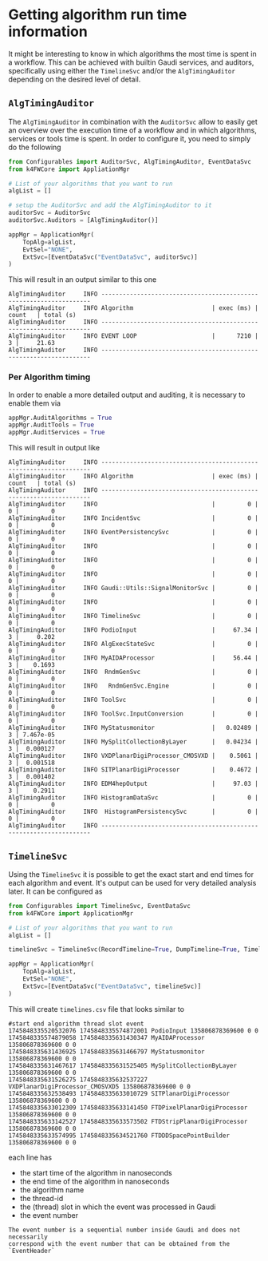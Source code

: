 <!--
Copyright (c) 2014-2024 Key4hep-Project.

This file is part of Key4hep.
See https://key4hep.github.io/key4hep-doc/ for further info.

Licensed under the Apache License, Version 2.0 (the "License");
you may not use this file except in compliance with the License.
You may obtain a copy of the License at

    http://www.apache.org/licenses/LICENSE-2.0

Unless required by applicable law or agreed to in writing, software
distributed under the License is distributed on an "AS IS" BASIS,
WITHOUT WARRANTIES OR CONDITIONS OF ANY KIND, either express or implied.
See the License for the specific language governing permissions and
limitations under the License.
-->

# Getting algorithm run time information

It might be interesting to know in which algorithms the most time is spent in a
workflow. This can be achieved with builtin Gaudi services, and auditors,
specifically using either the `TimelineSvc` and/or the `AlgTimingAuditor`
depending on the desired level of detail.

## `AlgTimingAuditor`

The `AlgTimingAuditor` in combination with the `AuditorSvc` allow to easily get
an overview over the execution time of a workflow and in which algorithms,
services or tools time is spent. In order to configure it, you need to simply do
the following

```python
from Configurables import AuditorSvc, AlgTimingAuditor, EventDataSvc
from k4FWCore import AppliationMgr

# List of your algorithms that you want to run
algList = []

# setup the AuditorSvc and add the AlgTimingAuditor to it
auditorSvc = AuditorSvc
auditorSvc.Auditors = [AlgTimingAuditor()]

appMgr = ApplicationMgr(
    TopAlg=algList,
    EvtSel="NONE",
    ExtSvc=[EventDataSvc("EventDataSvc", auditorSvc)]
)
```

This will result in an output similar to this one
```console
AlgTimingAuditor     INFO -------------------------------------------------------------------
AlgTimingAuditor     INFO Algorithm                      | exec (ms) |   count   | total (s)
AlgTimingAuditor     INFO -------------------------------------------------------------------
AlgTimingAuditor     INFO EVENT LOOP                     |      7210 |         3 |     21.63
AlgTimingAuditor     INFO -------------------------------------------------------------------
```

### Per Algorithm timing
In order to enable a more detailed output and auditing, it is necessary to
enable them via

```python
appMgr.AuditAlgorithms = True
appMgr.AuditTools = True
appMgr.AuditServices = True
```

This will result in output like
```console
AlgTimingAuditor     INFO -------------------------------------------------------------------
AlgTimingAuditor     INFO Algorithm                      | exec (ms) |   count   | total (s)
AlgTimingAuditor     INFO -------------------------------------------------------------------
AlgTimingAuditor     INFO                                |         0 |         0 |         0
AlgTimingAuditor     INFO IncidentSvc                    |         0 |         0 |         0
AlgTimingAuditor     INFO EventPersistencySvc            |         0 |         0 |         0
AlgTimingAuditor     INFO                                |         0 |         0 |         0
AlgTimingAuditor     INFO                                |         0 |         0 |         0
AlgTimingAuditor     INFO                                |         0 |         0 |         0
AlgTimingAuditor     INFO Gaudi::Utils::SignalMonitorSvc |         0 |         0 |         0
AlgTimingAuditor     INFO                                |         0 |         0 |         0
AlgTimingAuditor     INFO TimelineSvc                    |         0 |         0 |         0
AlgTimingAuditor     INFO PodioInput                     |     67.34 |         3 |     0.202
AlgTimingAuditor     INFO AlgExecStateSvc                |         0 |         0 |         0
AlgTimingAuditor     INFO MyAIDAProcessor                |     56.44 |         3 |    0.1693
AlgTimingAuditor     INFO  RndmGenSvc                    |         0 |         0 |         0
AlgTimingAuditor     INFO   RndmGenSvc.Engine            |         0 |         0 |         0
AlgTimingAuditor     INFO ToolSvc                        |         0 |         0 |         0
AlgTimingAuditor     INFO ToolSvc.InputConversion        |         0 |         0 |         0
AlgTimingAuditor     INFO MyStatusmonitor                |   0.02489 |         3 | 7.467e-05
AlgTimingAuditor     INFO MySplitCollectionByLayer       |   0.04234 |         3 |  0.000127
AlgTimingAuditor     INFO VXDPlanarDigiProcessor_CMOSVXD |    0.5061 |         3 |  0.001518
AlgTimingAuditor     INFO SITPlanarDigiProcessor         |    0.4672 |         3 |  0.001402
AlgTimingAuditor     INFO EDM4hepOutput                  |     97.03 |         3 |    0.2911
AlgTimingAuditor     INFO HistogramDataSvc               |         0 |         0 |         0
AlgTimingAuditor     INFO  HistogramPersistencySvc       |         0 |         0 |         0
AlgTimingAuditor     INFO -------------------------------------------------------------------
```

## `TimelineSvc`

Using the `TimelineSvc` it is possible to get the exact start and end times for
each algorithm and event. It's output can be used for very detailed analysis
later. It can be configured as

```python
from Configurables import TimelineSvc, EventDataSvc
from k4FWCore import ApplicationMgr

# List of your algorithms that you want to run
algList = []

timelineSvc = TimelineSvc(RecordTimeline=True, DumpTimeline=True, TimelineFile="timeline.csv")

appMgr = ApplicationMgr(
    TopAlg=algList,
    EvtSel="NONE",
    ExtSvc=[EventDataSvc("EventDataSvc", timelineSvc)]
)
```

This will create `timelines.csv` file that looks similar to
```csv
#start end algorithm thread slot event
1745848335520532076 1745848335574872001 PodioInput 135806878369600 0 0
1745848335574879058 1745848335631430347 MyAIDAProcessor 135806878369600 0 0
1745848335631436925 1745848335631466797 MyStatusmonitor 135806878369600 0 0
1745848335631467617 1745848335631525405 MySplitCollectionByLayer 135806878369600 0 0
1745848335631526275 1745848335632537227 VXDPlanarDigiProcessor_CMOSVXD5 135806878369600 0 0
1745848335632538493 1745848335633010729 SITPlanarDigiProcessor 135806878369600 0 0
1745848335633012309 1745848335633141450 FTDPixelPlanarDigiProcessor 135806878369600 0 0
1745848335633142527 1745848335633573502 FTDStripPlanarDigiProcessor 135806878369600 0 0
1745848335633574995 1745848335634521760 FTDDDSpacePointBuilder 135806878369600 0 0
```

each line has
- the start time of the algorithm in nanoseconds
- the end time of the algorithm in nanoseconds
- the algorithm name
- the thread-id
- the (thread) slot in which the event was processed in Gaudi
- the event number


```{note}
The event number is a sequential number inside Gaudi and does not necessarily
correspond with the event number that can be obtained from the `EventHeader`
```
